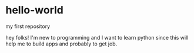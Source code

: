 # hello-world
my first repository

hey folks!
I'm new to programming and I want to learn python 
since this will help me to build apps and probably to get job.
